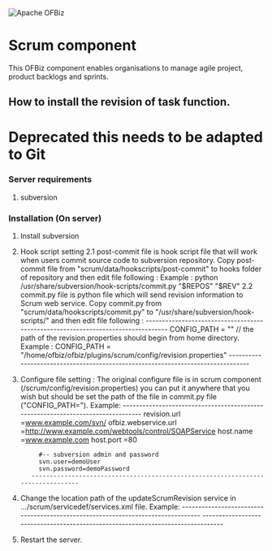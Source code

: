 <img src="https://s.apache.org/erwn1" alt="Apache OFBiz" />

# Scrum component
This OFBiz component enables organisations to manage agile project, product backlogs and sprints.


## How to install the revision of task function. 
# Deprecated this needs to be adapted to Git #


### Server requirements
1. subversion

### Installation (On server)

1. Install subversion
2. Hook script setting
    2.1 post-commit file is hook script file that will work when users commit source code to subversion repository.
          Copy post-commit file from "scrum/data/hookscripts/post-commit" to hooks folder of repository and then edit file following :
          Example : python /usr/share/subversion/hook-scripts/commit.py "$REPOS" "$REV"
    2.2 commit.py file is python file which will send revision information to Scrum web service.
          Copy commit.py from "scrum/data/hookscripts/commit.py" to "/usr/share/subversion/hook-scripts/" and then edit file following :
          ---------------------------------------------------------------------------------
            CONFIG_PATH = ""    // the path of the revision.properties should begin from home directory.
            Example : CONFIG_PATH = "/home/ofbiz/ofbiz/plugins/scrum/config/revision.properties"
          --------------------------------------------------------------------------------
3. Configure file setting : The original configure file is in scrum component (/scrum/config/revision.properties) you can put it 
          anywhere that you wish but should be set the path of the file in commit.py file ("CONFIG_PATH=").
          Example:
          --------------------------------------------------------------------------------
            revision.url =www.example.com/svn/
            ofbiz.webservice.url =http://www.example.com/webtools/control/SOAPService
            host.name =www.example.com
            host.port =80
            
            #-- subversion admin and password
            svn.user=demoUser
            svn.password=demoPassword
          --------------------------------------------------------------------------------
4. Change the location path of the updateScrumRevision service in .../scrum/servicedef/services.xml file.
          Example:
          --------------------------------------------------------------------------------
          <service name="updateScrumRevision" engine="soap" export="true"
            location="http://www.example.com/webtools/control/SOAPService" invoke="updateScrumRevisionChange">
            <implements service="updateScrumRevisionChange"/>
          </service>
          --------------------------------------------------------------------------------
5. Restart the server.
